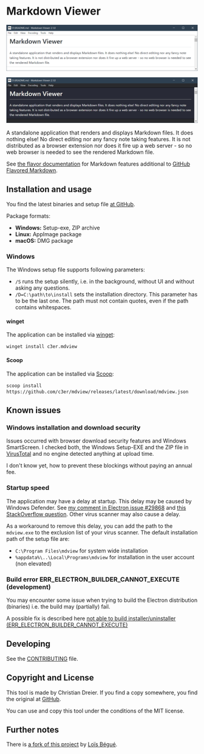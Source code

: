 # Markdown Viewer

![Screenshot of the application in light mode](doc/assets/screenshot-light.png)

![Screenshot of the application in dark mode](doc/assets/screenshot-dark.png)

A standalone application that renders and displays Markdown files. It does nothing else! No direct editing nor any fancy note taking features. It is not distributed as a browser extension nor does it fire up a web server - so no web browser is needed to see the rendered Markdown file.

See [the flavor documentation](doc/flavor.md) for Markdown features additional to [GitHub Flavored Markdown](https://docs.github.com/en/get-started/writing-on-github/getting-started-with-writing-and-formatting-on-github/quickstart-for-writing-on-github).

## Installation and usage

You find the latest binaries and setup file [at GitHub](https://github.com/c3er/mdview/releases/latest). 

Package formats:

- **Windows:** Setup-exe, ZIP archive
- **Linux:** AppImage package
- **macOS:** DMG package

### Windows

The Windows setup file supports following parameters:

- `/S` runs the setup silently, i.e. in the background, without UI and without asking any questions.
- `/D=C:\path\to\install` sets the installation directory. This parameter has to be the last one. The path must not contain quotes, even if the path contains whitespaces.

#### winget

The application can be installed via [winget](https://learn.microsoft.com/en-us/windows/package-manager/winget/):

```
winget install c3er.mdview
```

#### Scoop

The application can be installed via [Scoop](https://scoop.sh/):

```
scoop install https://github.com/c3er/mdview/releases/latest/download/mdview.json
```

## Known issues

### Windows installation and download security

Issues occurred with browser download security features and Windows SmartScreen. I checked both, the Windows Setup-EXE and the ZIP file in [VirusTotal](https://www.virustotal.com) and no engine detected anything at upload time.

I don't know yet, how to prevent these blockings without paying an annual fee.

### Startup speed

The application may have a delay at startup. This delay may be caused by Windows Defender. See [my comment in Electron issue #29868](https://github.com/electron/electron/issues/29868#issuecomment-869049066) and [this StackOverflow question](https://stackoverflow.com/questions/67982430/windows-defender-slowing-down-electron-startup). Other virus scanner may also cause a delay.

As a workaround to remove this delay, you can add the path to the `mdview.exe` to the exclusion list of your virus scanner. The default installation path of the setup file are:

- `C:\Program Files\mdview` for system wide installation
- `%appdata%\..\Local\Programs\mdview` for installation in the user account (non elevated)

### Build error ERR_ELECTRON_BUILDER_CANNOT_EXECUTE (development)

You may encounter some issue when trying to build the Electron distribution (binaries) i.e. the build may (partially) fail.

A possible fix is described here [not able to build installer/uninstaller (ERR_ELECTRON_BUILDER_CANNOT_EXECUTE)](./doc/development-build-installer-issue.md)

## Developing

See the [CONTRIBUTING](CONTRIBUTING.md) file.

## Copyright and License

This tool is made by Christian Dreier. If you find a copy somewhere, you find the original at [GitHub](https://github.com/c3er/mdview).

You can use and copy this tool under the conditions of the MIT license.

## Further notes

There is [a fork of this project](https://github.com/khatastroffik/mdview) by [Loïs Bégué](https://github.com/khatastroffik).
